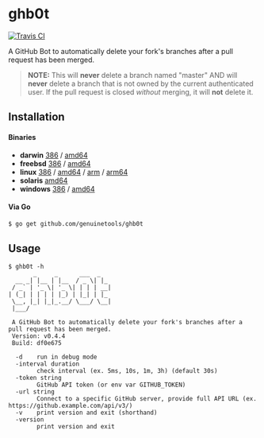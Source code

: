 # ghb0t

[![Travis CI](https://travis-ci.org/genuinetools/ghb0t.svg?branch=master)](https://travis-ci.org/genuinetools/ghb0t)

A GitHub Bot to automatically delete your fork's branches after a pull request
has been merged.

> **NOTE:** This will **never** delete a branch named "master" AND will
**never** delete a branch that is not owned by the current authenticated user.
If the pull request is closed _without_ merging, it will **not** delete it.

## Installation

#### Binaries

- **darwin** [386](https://github.com/genuinetools/ghb0t/releases/download/v0.4.4/ghb0t-darwin-386) / [amd64](https://github.com/genuinetools/ghb0t/releases/download/v0.4.4/ghb0t-darwin-amd64)
- **freebsd** [386](https://github.com/genuinetools/ghb0t/releases/download/v0.4.4/ghb0t-freebsd-386) / [amd64](https://github.com/genuinetools/ghb0t/releases/download/v0.4.4/ghb0t-freebsd-amd64)
- **linux** [386](https://github.com/genuinetools/ghb0t/releases/download/v0.4.4/ghb0t-linux-386) / [amd64](https://github.com/genuinetools/ghb0t/releases/download/v0.4.4/ghb0t-linux-amd64) / [arm](https://github.com/genuinetools/ghb0t/releases/download/v0.4.4/ghb0t-linux-arm) / [arm64](https://github.com/genuinetools/ghb0t/releases/download/v0.4.4/ghb0t-linux-arm64)
- **solaris** [amd64](https://github.com/genuinetools/ghb0t/releases/download/v0.4.4/ghb0t-solaris-amd64)
- **windows** [386](https://github.com/genuinetools/ghb0t/releases/download/v0.4.4/ghb0t-windows-386) / [amd64](https://github.com/genuinetools/ghb0t/releases/download/v0.4.4/ghb0t-windows-amd64)

#### Via Go

```bash
$ go get github.com/genuinetools/ghb0t
```

## Usage

```
$ ghb0t -h
       _     _      ___  _
  __ _| |__ | |__  / _ \| |_
 / _` | '_ \| '_ \| | | | __|
| (_| | | | | |_) | |_| | |_
 \__, |_| |_|_.__/ \___/ \__|
 |___/

 A GitHub Bot to automatically delete your fork's branches after a pull request has been merged.
 Version: v0.4.4
 Build: df0e675

  -d    run in debug mode
  -interval duration
        check interval (ex. 5ms, 10s, 1m, 3h) (default 30s)
  -token string
        GitHub API token (or env var GITHUB_TOKEN)
  -url string
        Connect to a specific GitHub server, provide full API URL (ex. https://github.example.com/api/v3/)
  -v    print version and exit (shorthand)
  -version
        print version and exit
```
